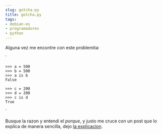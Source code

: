 ```yaml
---
slug: gotcha-py  
title: gotcha.py  
tags:  
- debian-es  
- programadores  
- python  
---
```

  
Alguna vez me encontre con este problemita:  
  
`  
  
      
      
    >>> a = 500  
    >>> b = 500  
    >>> a is b  
    False  
      
    >>> c = 200  
    >>> d = 200  
    >>> c is d  
    True  
      
  
  
`  
  
Busque la razon y entendi el _porque_, y justo me cruce con un post que lo explica de manera sencilla, dejo [la explicacion](http://distilledb.com/blog/archives/date/2009/06/18/python-gotcha-integer-equality.page).  
